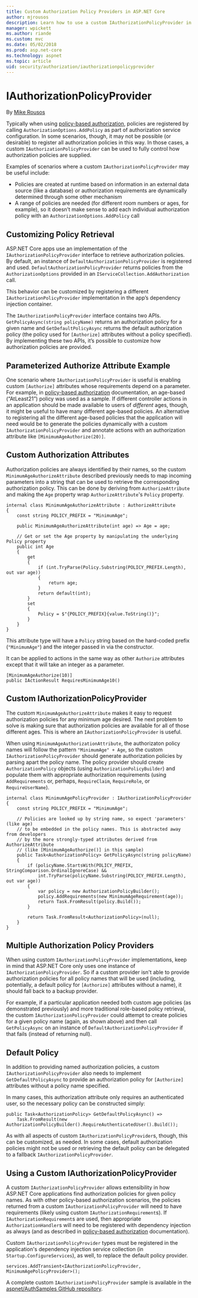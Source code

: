 ```yaml
---
title: Custom Authorization Policy Providers in ASP.NET Core
author: mjrousos
description: Learn how to use a custom IAuthorizationPolicyProvider in an ASP.NET Core app to dynamically generate authorization policies.
manager: wpickett
ms.author: riande
ms.custom: mvc
ms.date: 05/02/2018
ms.prod: asp.net-core
ms.technology: aspnet
ms.topic: article
uid: security/authorization/iauthorizationpolicyprovider
---
```

# IAuthorizationPolicyProvider

By [Mike Rousos](https://github.com/mjrousos)

Typically when using [policy-based authorization](xref:security/authorization/policies), policies are registered by calling `AuthorizationOptions.AddPolicy` as part of authorization service configuration. In some scenarios, though, it may not be possible (or desirable) to register all authorization policies in this way. In those cases, a custom `IAuthorizationPolicyProvider` can be used to fully control how authorization policies are supplied.

Examples of scenarios where a custom `IAuthorizationPolicyProvider` may be useful include:

* Policies are created at runtime based on information in an external data source (like a database) or authorization requirements are dynamically determined through some other mechanism
* A range of policies are needed (for different room numbers or ages, for example), so it doesn’t make sense to add each individual authorization policy with an `AuthorizationOptions.AddPolicy` call

## Customizing Policy Retrieval

ASP.NET Core apps use an implementation of the `IAuthorizationPolicyProvider` interface to retrieve authorization policies. By default, an instance of `DefaultAuthorizationPolicyProvider` is registered and used. `DefaultAuthorizationPolicyProvider` returns policies from the `AuthorizationOptions` provided in an `IServiceCollection.AddAuthorization` call.

This behavior can be customized by registering a different `IAuthorizationPolicyProvider` implementation in the app’s dependency injection container. 

The `IAuthorizationPolicyProvider` interface contains two APIs. `GetPolicyAsync(string policyName)` returns an authorization policy for a given name and `GetDefaultPolicyAsync` returns the default authorization policy (the policy used for `[Authorize]` attributes without a policy specified). By implementing these two APIs, it’s possible to customize how authorization policies are provided.

## Parameterized Authorize Attribute Example

One scenario where `IAuthorizationPolicyProvider` is useful is enabling custom `[Authorize]` attributes whose requirements depend on a parameter. For example, in [policy-based authorization](xref:security/authorization/policies) documentation, an age-based (“AtLeast21”) policy was used as a sample. If different controller actions in an application should be made available to users of *different* ages, though, it might be useful to have many different age-based policies. An alternative to registering all the different age-based policies that the application will need would be to generate the policies dynamically with a custom `IAuthorizationPolicyProvider` and annotate actions with an authorization attribute like `[MinimumAgeAuthorize(20)]`.

## Custom Authorization Attributes

Authorization policies are always identified by their names, so the custom `MinimumAgeAuthorizeAttribute` described previously needs to map incoming parameters into a string that can be used to retrieve the corresponding authorization policy. This can be 
done by deriving from `AuthorizeAttribute` and making the `Age` property wrap 
`AuthorizeAttribute`'s `Policy` property.

```CSharp
internal class MinimumAgeAuthorizeAttribute : AuthorizeAttribute
{
    const string POLICY_PREFIX = "MinimumAge";

    public MinimumAgeAuthorizeAttribute(int age) => Age = age;

    // Get or set the Age property by manipulating the underlying Policy property
    public int Age
    {
        get
        {
            if (int.TryParse(Policy.Substring(POLICY_PREFIX.Length), out var age))
            {
                return age;
            }
            return default(int);
        }
        set
        {
            Policy = $"{POLICY_PREFIX}{value.ToString()}";
        }
    }
}
```

This attribute type will have a `Policy` string based on the hard-coded prefix (`"MinimumAge"`) and the integer passed in via the constructor.

It can be applied to actions in the same way as other `Authorize` attributes except that it will take an integer as a parameter.

```CSharp
[MinimumAgeAuthorize(10)]
public IActionResult RequiresMinimumAge10()
```

## Custom IAuthorizationPolicyProvider

The custom `MinimumAgeAuthorizeAttribute` makes it easy to request authorization policies for any minimum age desired. The next problem to solve is making sure that authorization policies are available for all of those different ages. This is where an `IAuthorizationPolicyProvider` is useful.

When using `MinimumAgeAuthorizationAttribute`, the authorizaton policy names will follow the pattern `"MinimumAge" + Age`, so the custom `IAuthorizationPolicyProvider` should generate authorization policies by parsing apart the policy name. The policy provider should create `AuthorizationPolicy` objects (using `AuthorizationPolicyBuilder`) and populate them with appropriate authorization requirements (using `AddRequirements` or, perhaps, `RequireClaim`, `RequireRole`, or `RequireUserName`).

```CSharp
internal class MinimumAgePolicyProvider : IAuthorizationPolicyProvider
{
    const string POLICY_PREFIX = "MinimumAge";

    // Policies are looked up by string name, so expect 'parameters' (like age)
    // to be embedded in the policy names. This is abstracted away from developers
    // by the more strongly-typed attributes derived from AuthorizeAttribute
    // (like [MinimumAgeAuthorize()] in this sample)
    public Task<AuthorizationPolicy> GetPolicyAsync(string policyName)
    {
        if (policyName.StartsWith(POLICY_PREFIX, StringComparison.OrdinalIgnoreCase) &&
            int.TryParse(policyName.Substring(POLICY_PREFIX.Length), out var age))
        {
            var policy = new AuthorizationPolicyBuilder();
            policy.AddRequirements(new MinimumAgeRequirement(age));
            return Task.FromResult(policy.Build());
        }

        return Task.FromResult<AuthorizationPolicy>(null);
    }
}
```

## Multiple Authorization Policy Providers

When using custom `IAuthorizationPolicyProvider` implementations, keep in mind that ASP.NET Core only uses one instance of `IAuthorizationPolicyProvider`. So if a custom provider isn't able to provide authorization policies for all policy names that will be used (including, potentially, a default policy for `[Authorize]` attributes without a name), it should fall back to a backup provider.

For example, if a particular application needed both custom age policies (as demonstrated previously) and more traditional role-based policy retrieval, the custom `IAuthorizationPolicyProvider` could attempt to create policies for a given policy name (again, as shown above) and then call `GetPolicyAsync` on an instance of `DefaultAuthorizationPolicyProvider` if that fails (instead of returning null).

## Default Policy

In addition to providing named authorization policies, a custom `IAuthorizationPolicyProvider` also needs to implement `GetDefaultPolicyAsync` to provide an authorization policy for `[Authorize]` attributes without a policy name specified.

In many cases, this authorization attribute only requires an authenticated user, so the necessary policy can be constructed simply:

```CSharp
public Task<AuthorizationPolicy> GetDefaultPolicyAsync() => 
    Task.FromResult(new AuthorizationPolicyBuilder().RequireAuthenticatedUser().Build());
```

As with all aspects of custom `IAuthorizationPolicyProvider`s, though, this can be customized, as needed. In some cases, default authorization policies might not be used or retrieving the default policy can be delegated to a fallback `IAuthorizationPolicyProvider`.

## Using a Custom IAuthorizationPolicyProvider

A custom `IAuthorizationPolicyProvider` allows extensibility in how ASP.NET Core applications find authorization policies for given policy names. As with other policy-based authorization scenarios, the policies returned from a custom `IAuthorizationPolicyProvider` will need to have requirements (likely using custom `IAuthorizationRequirement`s). If `IAuthorizationRequirement`s are used, then appropriate `AuthorizationHandler`s will need to be registered with dependency injection as always (and as described in [policy-based authorization](xref:security/authorization/policies#authorization-handlers) documentation).

Custom `IAuthorizationPolicyProvider` types must be registered in the application's dependency injection service collection (in `Startup.ConfigureServices`), as well, to replace the default policy provider.

```CSharp
services.AddTransient<IAuthorizationPolicyProvider, MinimumAgePolicyProvider>();
```

A complete custom `IAuthorizationPolicyProvider` sample is available in the [aspnet/AuthSamples GitHub repository](https://github.com/aspnet/AuthSamples/tree/dev/samples/CustomPolicyProvider).